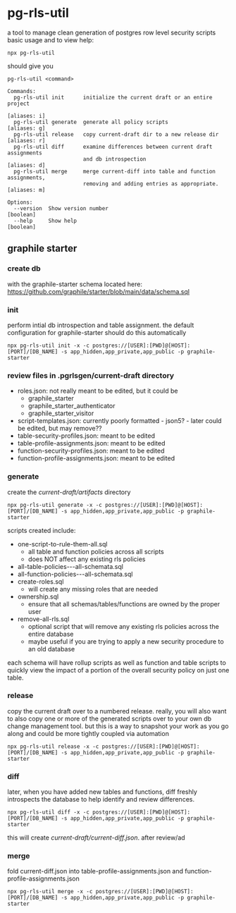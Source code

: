 # pg-rls-util
a tool to manage clean generation of postgres row level security scripts
basic usage and to view help:
```
npx pg-rls-util
```
should give you
```
pg-rls-util <command>

Commands:
  pg-rls-util init      initialize the current draft or an entire project
                                                                    [aliases: i]
  pg-rls-util generate  generate all policy scripts                 [aliases: g]
  pg-rls-util release   copy current-draft dir to a new release dir [aliases: r]
  pg-rls-util diff      examine differences between current draft assignments
                        and db introspection                        [aliases: d]
  pg-rls-util merge     merge current-diff into table and function assignments,
                        removing and adding entries as appropriate. [aliases: m]

Options:
  --version  Show version number                                       [boolean]
  --help     Show help                                                 [boolean]
  ```
## graphile starter 
### create db
with the graphile-starter schema located here: https://github.com/graphile/starter/blob/main/data/schema.sql
### init
perform intial db introspection and table assignment.  the default configuration for graphile-starter should do this automatically
```
npx pg-rls-util init -x -c postgres://[USER]:[PWD]@[HOST]:[PORT]/[DB_NAME] -s app_hidden,app_private,app_public -p graphile-starter
```
### review files in .pgrlsgen/current-draft directory
- roles.json: not really meant to be edited, but it could be
  - graphile_starter
  - graphile_starter_authenticator
  - graphile_starter_visitor
- script-templates.json: currently poorly formatted - json5? - later could be edited, but may remove??
- table-security-profiles.json: meant to be edited
- table-profile-assignments.json: meant to be edited
- function-security-profiles.json: meant to be edited
- function-profile-assignments.json: meant to be edited
### generate
create the *current-draft/artifacts* directory
```
npx pg-rls-util generate -x -c postgres://[USER]:[PWD]@[HOST]:[PORT]/[DB_NAME] -s app_hidden,app_private,app_public -p graphile-starter
```
scripts created include:
- one-script-to-rule-them-all.sql
  - all table and function policies across all scripts
  - does NOT affect any existing rls policies
- all-table-policies---all-schemata.sql
- all-function-policies---all-schemata.sql
- create-roles.sql
  - will create any missing roles that are needed
- ownership.sql
  - ensure that all schemas/tables/functions are owned by the proper user
- remove-all-rls.sql
  - optional script that will remove any existing rls policies across the entire database
  - maybe useful if you are trying to apply a new security procedure to an old database

each schema will have rollup scripts as well as function and table scripts to quickly view the impact of a portion of the overall security policy on just one table. 
### release
copy the current draft over to a numbered release.  really, you will also want to also copy one or more of the generated scripts over to your own db change management tool.  but this is a way to snapshot your work as you go along and could be more tightly coupled via automation
```
npx pg-rls-util release -x -c postgres://[USER]:[PWD]@[HOST]:[PORT]/[DB_NAME] -s app_hidden,app_private,app_public -p graphile-starter
```
### diff
later, when you have added new tables and functions, diff freshly introspects the database to help identify and review differences.
```
npx pg-rls-util diff -x -c postgres://[USER]:[PWD]@[HOST]:[PORT]/[DB_NAME] -s app_hidden,app_private,app_public -p graphile-starter
```
this will create *current-draft/current-diff.json*.  after review/ad
### merge
fold current-diff.json into table-profile-assignments.json and function-profile-assignments.json
```
npx pg-rls-util merge -x -c postgres://[USER]:[PWD]@[HOST]:[PORT]/[DB_NAME] -s app_hidden,app_private,app_public -p graphile-starter
```

